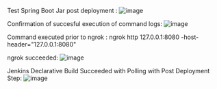 Test Spring Boot Jar post deployment : 
![image](https://user-images.githubusercontent.com/50335583/136151764-d3c5de8b-f228-4a57-9c92-e98941f3c2fc.png)

Confirmation of succesful execution of command logs:
![image](https://user-images.githubusercontent.com/50335583/136151714-ce5cfbff-d85e-4af7-b5ce-0d005a2707d0.png)

Command executed prior to ngrok :
ngrok http 127.0.0.1:8080 -host-header="127.0.0.1:8080"

ngrok succeeded:
![image](https://user-images.githubusercontent.com/50335583/136178473-4f5e7a28-139d-4923-a425-04ceaff6e1b3.png)

Jenkins Declarative Build Succeeded with Polling with Post Deployment Step:
![image](https://user-images.githubusercontent.com/50335583/136183435-2811c34a-ac7b-484e-b3d6-d18a7dc30c07.png)

